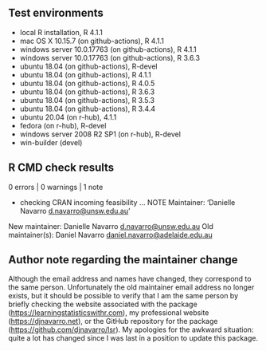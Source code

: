 ## Test environments
* local R installation, R 4.1.1
* mac OS X 10.15.7 (on github-actions), R 4.1.1
* windows server 10.0.17763 (on github-actions), R 4.1.1
* windows server 10.0.17763 (on github-actions), R 3.6.3
* ubuntu 18.04 (on github-actions), R-devel
* ubuntu 18.04 (on github-actions), R 4.1.1
* ubuntu 18.04 (on github-actions), R 4.0.5
* ubuntu 18.04 (on github-actions), R 3.6.3
* ubuntu 18.04 (on github-actions), R 3.5.3
* ubuntu 18.04 (on github-actions), R 3.4.4
* ubuntu 20.04 (on r-hub), 4.1.1
* fedora (on r-hub), R-devel
* windows server 2008 R2 SP1 (on r-hub), R-devel
* win-builder (devel)


## R CMD check results

0 errors | 0 warnings | 1 note

* checking CRAN incoming feasibility ... NOTE
Maintainer: ‘Danielle Navarro <d.navarro@unsw.edu.au>’

New maintainer:
  Danielle Navarro <d.navarro@unsw.edu.au>
Old maintainer(s):
  Daniel Navarro <daniel.navarro@adelaide.edu.au>


## Author note regarding the maintainer change

Although the email address and names have changed, they correspond
to the same person. Unfortunately the old maintainer email address
no longer exists, but it should be possible to verify that I am 
the same person by briefly checking the website associated with the
package (https://learningstatisticswithr.com), my professional
website (https://djnavarro.net), or the GitHub repository for the
package (https://github.com/djnavarro/lsr). My apologies for the 
awkward situation: quite a lot has changed since I was last in a 
position to update this package.


